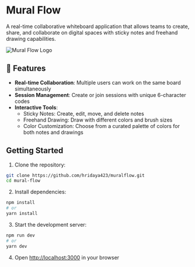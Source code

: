 # Mural Flow

A real-time collaborative whiteboard application that allows teams to create, share, and collaborate on digital spaces with sticky notes and freehand drawing capabilities.

![Mural Flow Logo](logo.png)

## 🚀 Features

- **Real-time Collaboration**: Multiple users can work on the same board simultaneously
- **Session Management**: Create or join sessions with unique 6-character codes
- **Interactive Tools**:
  - Sticky Notes: Create, edit, move, and delete notes
  - Freehand Drawing: Draw with different colors and brush sizes
  - Color Customization: Choose from a curated palette of colors for both notes and drawings


## Getting Started

1. Clone the repository:
```bash
git clone https://github.com/hridaya423/muralflow.git
cd mural-flow
```

2. Install dependencies:
```bash
npm install
# or
yarn install
```

3. Start the development server:
```bash
npm run dev
# or
yarn dev
```

4. Open [http://localhost:3000](http://localhost:3000) in your browser